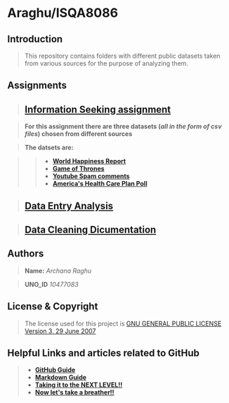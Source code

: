 # Araghu/ISQA8086

## **Introduction**

> This repository contains folders with different public datasets taken from various sources for the purpose of analyzing them.

## **Assignments**

> ## [**Information Seeking assignment**](https://github.com/ArchanaRaghu512/Araghu8086/tree/master/data-set)   

> **For this assignment there are three datasets (_all in the form of csv files_) chosen from different sources**

> **The datsets are:**

>> * [**World Happiness Report**](https://github.com/ArchanaRaghu512/Araghu8086/tree/master/data-set/World%20Happiness%20Report)
>> * [**Game of Thrones**](https://github.com/ArchanaRaghu512/Araghu8086/tree/master/data-set/game-of-thrones)
>> * [**Youtube Spam comments**](https://github.com/ArchanaRaghu512/Araghu8086/tree/master/data-set/YouTubeSpamCollection)
>> * [**America's Health Care Plan Poll**](https://github.com/ArchanaRaghu512/Araghu8086/tree/master/data-set/ahca-polls)


> ## [**Data Entry Analysis**](https://github.com/ArchanaRaghu512/Araghu8086)   

> ## [**Data Cleaning Dicumentation**](https://github.com/ArchanaRaghu512/Araghu8086)

## **Authors**

> **Name:** _Archana Raghu_

> **UNO_ID** _10477083_

## **License & Copyright**

> The license used for this project is [GNU GENERAL PUBLIC LICENSE Version 3, 29 June 2007](https://github.com/ArchanaRaghu512/Araghu8086/blob/master/LICENSE)

## **Helpful Links and articles related to GitHub**

> * [**GitHub Guide**](https://guides.github.com/activities/hello-world/)   
> * [**Markdown Guide**](https://www.markdownguide.org)   
> * [**Taking it to the NEXT LEVEL!!**](https://www.codeschool.com/courses/mastering-github)     
> * [**Now let's take a breather!!**](https://i.pinimg.com/736x/74/56/0e/74560e4271d599f06e4b93e71f4a3836--calvin-and-hobbes-quotes-calvin--hobbes.jpg)   



